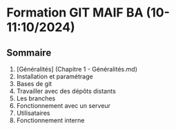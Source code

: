# Formation GIT MAIF BA (10-11:10/2024)

## Sommaire
1. [Généralités] (Chapitre 1 - Généralités.md)
2. Installation et paramétrage
3. Bases de git
4. Travailler avec des dépôts distants
5. Les branches
6. Fonctionnement avec un serveur
7. Utilisataires
8. Fonctionnement interne
